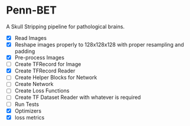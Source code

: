 # Penn-BET
A Skull Stripping pipeline for pathological brains.
- [x] Read Images
- [x] Reshape images properly to 128x128x128 with proper resampling and padding
- [x] Pre-process Images
- [ ] Create TFRecord for Image
- [x] Create TFRecord Reader
- [ ] Create Helper Blocks for Network
- [ ] Create Network
- [ ] Create Loss Functions
- [ ] Create TF Dataset Reader with whatever is required
- [ ] Run Tests
- [x] Optimizers
- [x] loss metrics
